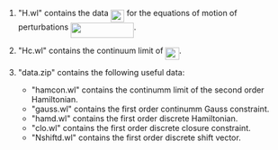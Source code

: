 

1. "H.wl" contains the data <img src="/tex/d018a8c9d49bd17f8a92f9f17e523b6c.svg?invert_in_darkmode&sanitize=true" align=middle width=24.419810249999994pt height=22.465723500000017pt/> for the equations of motion of perturbations <img src="/tex/2ebea1f3932b25d05e61082ae6bf8787.svg?invert_in_darkmode&sanitize=true" align=middle width=112.23839549999998pt height=27.15900329999998pt/>.

2. "Hc.wl" contains the continuum limit of <img src="/tex/d018a8c9d49bd17f8a92f9f17e523b6c.svg?invert_in_darkmode&sanitize=true" align=middle width=24.419810249999994pt height=22.465723500000017pt/>.

3. "data.zip" contains the following useful data:

   - "hamcon.wl" contains the continumm limit of the second order Hamiltonian.
   - "gauss.wl" contains the first order continumm Gauss constraint.
   - "hamd.wl" contains the first order discrete Hamiltonian.
   - "clo.wl" contains the first order discrete closure constraint.
   - "Nshiftd.wl" contains the first order discrete shift vector.
